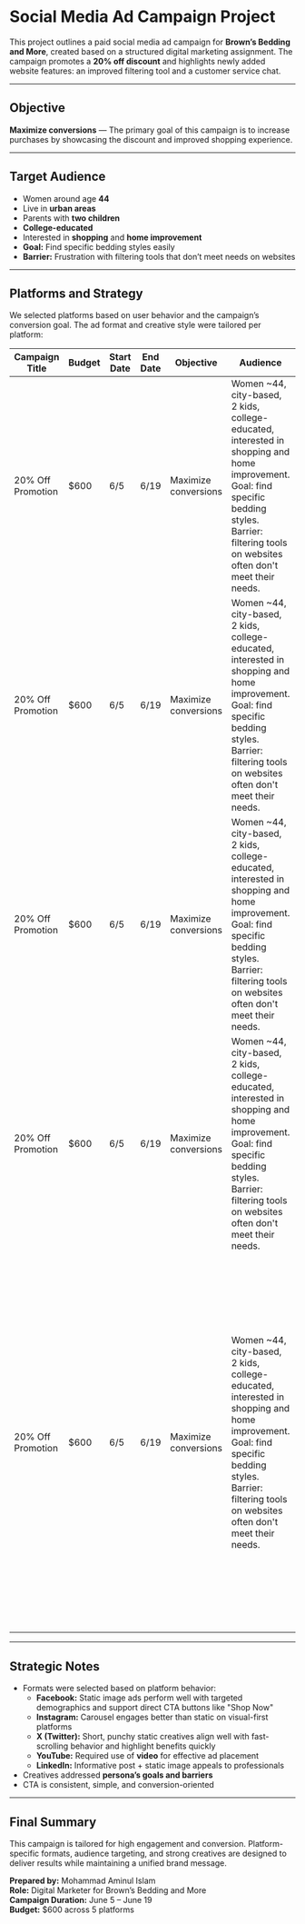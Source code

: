 # Social Media Ad Campaign Project

This project outlines a paid social media ad campaign for **Brown’s Bedding and More**, created based on a structured digital marketing assignment. The campaign promotes a **20% off discount** and highlights newly added website features: an improved filtering tool and a customer service chat.

---

## Objective

**Maximize conversions** — The primary goal of this campaign is to increase purchases by showcasing the discount and improved shopping experience.

---

## Target Audience

- Women around age **44**  
- Live in **urban areas**  
- Parents with **two children**  
- **College-educated**  
- Interested in **shopping** and **home improvement**  
- **Goal:** Find specific bedding styles easily  
- **Barrier:** Frustration with filtering tools that don’t meet needs on websites  

---

## Platforms and Strategy

We selected platforms based on user behavior and the campaign’s conversion goal. The ad format and creative style were tailored per platform:

| Campaign Title     | Budget | Start Date | End Date | Objective           | Audience                                                                                                                                                                                | Platform   | Format                  | Creatives                                                                                                                                                                                                                                                                                                                                                                           | Call to Action         |
|--------------------|--------|------------|----------|----------------------|-------------------------------------------------------------------------------------------------------------------------------------------------------------------------------------------|------------|--------------------------|--------------------------------------------------------------------------------------------------------------------------------------------------------------------------------------------------------------------------------------------------------------------------------------------------------------------------------------------------------------------------------------|------------------------|
| 20% Off Promotion  | $600   | 6/5        | 6/19     | Maximize conversions | Women ~44, city-based, 2 kids, college-educated, interested in shopping and home improvement. Goal: find specific bedding styles. Barrier: filtering tools on websites often don't meet their needs. | Facebook   | Static image             | - Image of a styled bed; promo text highlights discount and improved shopping experience; addresses filtering concerns and offers live chat support  <br> - Image of a styled bed with parents reading to kids                                                                                                                             | Shop Now and Save 20%  |
| 20% Off Promotion  | $600   | 6/5        | 6/19     | Maximize conversions | Women ~44, city-based, 2 kids, college-educated, interested in shopping and home improvement. Goal: find specific bedding styles. Barrier: filtering tools on websites often don't meet their needs.                                                                                                                                                                          | Instagram  | Carousel                 | - Series of images: product variety, styled bedrooms, and text overlays highlighting site features and the 20% discount                                                                                                                                                                                                                                                               | Shop Now and Save 20%  |
| 20% Off Promotion  | $600   | 6/5        | 6/19     | Maximize conversions | Women ~44, city-based, 2 kids, college-educated, interested in shopping and home improvement. Goal: find specific bedding styles. Barrier: filtering tools on websites often don't meet their needs.                                                                                                                                                                            | X          | Static image             | - Single image ad showing product + benefit text (filtering tools, discount, fast support)                                                                                                                                                                                                                                                                                          | Shop Now and Save 20%  |
| 20% Off Promotion  | $600   | 6/5        | 6/19     | Maximize conversions | Women ~44, city-based, 2 kids, college-educated, interested in shopping and home improvement. Goal: find specific bedding styles. Barrier: filtering tools on websites often don't meet their needs.                                                                                                                                                                            | YouTube    | Video                    | - 15–30 second video ad showing frustrated customer easily finding bedding using new filter and chat support + ending with promo message                                                                                                                                                                                                                                            | Shop Now and Save 20%  |
| 20% Off Promotion  | $600   | 6/5        | 6/19     | Maximize conversions | Women ~44, city-based, 2 kids, college-educated, interested in shopping and home improvement. Goal: find specific bedding styles. Barrier: filtering tools on websites often don't meet their needs.                                                                                                                                                                            | LinkedIn   | Static Image + Post Text | - Static image of a professionally styled bed with a calm, tidy atmosphere to appeal to home-improvement-focused customers  <br> - Post text highlights improved shopping experience with new filter options and live chat support, addressing common barriers  <br> - Messaging emphasizes convenience for busy parents and includes a 20% discount offer to drive action | Shop Now and Save 20%  |

---

## Strategic Notes

- Formats were selected based on platform behavior:
  - **Facebook:** Static image ads perform well with targeted demographics and support direct CTA buttons like "Shop Now"
  - **Instagram:** Carousel engages better than static on visual-first platforms  
  - **X (Twitter):** Short, punchy static creatives align well with fast-scrolling behavior and highlight benefits quickly  
  - **YouTube:** Required use of **video** for effective ad placement  
  - **LinkedIn:** Informative post + static image appeals to professionals  
- Creatives addressed **persona’s goals and barriers**  
- CTA is consistent, simple, and conversion-oriented

---

## Final Summary

This campaign is tailored for high engagement and conversion. Platform-specific formats, audience targeting, and strong creatives are designed to deliver results while maintaining a unified brand message.

**Prepared by:** Mohammad Aminul Islam  
**Role:** Digital Marketer for Brown’s Bedding and More  
**Campaign Duration:** June 5 – June 19  
**Budget:** $600 across 5 platforms
